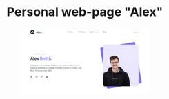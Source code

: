 <h1 align="center">Personal web-page "Alex"</h1>
<p align="center"><img src="mainscreenAlex.jpg" alt="main screen" style="width: 300px"></p>
